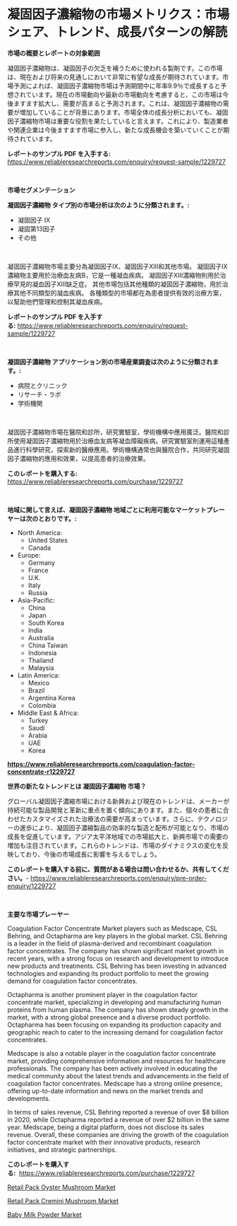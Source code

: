 <p><h1>凝固因子濃縮物の市場メトリクス：市場シェア、トレンド、成長パターンの解読</h1></p><p><strong>市場の概要とレポートの対象範囲</strong></p>
<p><p>凝固因子濃縮物は、凝固因子の欠乏を補うために使われる製剤です。この市場は、現在および将来の見通しにおいて非常に有望な成長が期待されています。市場予測によれば、凝固因子濃縮物市場は予測期間中に年率9.9％で成長すると予想されています。現在の市場動向や最新の市場動向を考慮すると、この市場は今後ますます拡大し、需要が高まると予測されます。これは、凝固因子濃縮物の需要が増加していることが背景にあります。市場全体の成長分析においても、凝固因子濃縮物市場は重要な役割を果たしていると言えます。これにより、製造業者や関連企業は今後ますます市場に参入し、新たな成長機会を築いていくことが期待されています。</p></p>
<p><strong>レポートのサンプル PDF を入手する:</strong> <a href="https://www.reliableresearchreports.com/enquiry/request-sample/1229727">https://www.reliableresearchreports.com/enquiry/request-sample/1229727</a></p>
<p>&nbsp;</p>
<p><strong>市場セグメンテーション</strong></p>
<p><strong>凝固因子濃縮物 タイプ別の市場分析は次のように分類されます。:</strong></p>
<p><ul><li>凝固因子 IX</li><li>凝固第13因子</li><li>その他</li></ul></p>
<p>&nbsp;</p>
<p><p>凝固因子濃縮物市場主要分為凝固因子IX、凝固因子XIII和其他市場。 凝固因子IX濃縮物主要用於治療血友病B，它是一種凝血疾病。 凝固因子XIII濃縮物則用於治療罕見的凝血因子XIII缺乏症。 其他市場包括其他種類的凝固因子濃縮物，用於治療其他不同類型的凝血疾病。 各種類型的市場都在為患者提供有效的治療方案，以幫助他們管理和控制其凝血疾病。</p></p>
<p><strong>レポートのサンプル PDF を入手する:</strong>&nbsp;<a href="https://www.reliableresearchreports.com/enquiry/request-sample/1229727">https://www.reliableresearchreports.com/enquiry/request-sample/1229727</a></p>
<p>&nbsp;</p>
<p><strong> 凝固因子濃縮物 アプリケーション別の市場産業調査は次のように分類されます。:</strong></p>
<p><ul><li>病院とクリニック</li><li>リサーチ・ラボ</li><li>学術機関</li></ul></p>
<p>&nbsp;</p>
<p><p>凝固因子濃縮物市場在醫院和診所，研究實驗室，學術機構中應用廣泛。醫院和診所使用凝固因子濃縮物用於治療血友病等凝血障礙疾病。研究實驗室則運用這種產品進行科學研究，探索新的醫療應用。學術機構通常也與醫院合作，共同研究凝固因子濃縮物的應用和效果，以提高患者的治療效果。</p></p>
<p><strong>このレポートを購入する:</strong>&nbsp; <a href="https://www.reliableresearchreports.com/purchase/1229727">https://www.reliableresearchreports.com/purchase/1229727</a></p>
<p>&nbsp;</p>
<p><strong>地域に関して言えば、凝固因子濃縮物 地域ごとに利用可能なマーケットプレーヤーは次のとおりです。:</strong></p>
<p><ul>
    <li>
        North America:
        <ul>
            <li>United States</li>
            <li>Canada</li>
        </ul>
    </li>
    <li>
        Europe:
        <ul>
            <li>Germany</li>
            <li>France</li>
            <li>U.K.</li>
            <li>Italy</li>
            <li>Russia</li>
        </ul>
    </li>
    <li>
        Asia-Pacific:
        <ul>
            <li>China</li>
            <li>Japan</li>
            <li>South Korea</li>
            <li>India</li>
            <li>Australia</li>
            <li>China Taiwan</li>
            <li>Indonesia</li>
            <li>Thailand</li>
            <li>Malaysia</li>
        </ul>
    </li>
    <li>
        Latin America:
        <ul>
            <li>Mexico</li>
            <li>Brazil</li>
            <li>Argentina Korea</li>
            <li>Colombia</li>
        </ul>
    </li>
    <li>
        Middle East & Africa:
        <ul>
            <li>Turkey</li>
            <li>Saudi</li>
            <li>Arabia</li>
            <li>UAE</li>
            <li>Korea</li>
        </ul>
    </li>
    </ul></p>
<p><strong><a href="https://www.reliableresearchreports.com/coagulation-factor-concentrate-r1229727">https://www.reliableresearchreports.com/coagulation-factor-concentrate-r1229727</a></strong>&nbsp;</p>
<p><strong>世界の新たなトレンドとは 凝固因子濃縮物 市場？</strong></p>
<p><p>グローバル凝固因子濃縮市場における新興および現在のトレンドは、メーカーが持続可能な製品開発と革新に重点を置く傾向にあります。また、個々の患者に合わせたカスタマイズされた治療法の需要が高まっています。さらに、テクノロジーの進歩により、凝固因子濃縮製品の効率的な製造と配布が可能となり、市場の成長を促進しています。アジア太平洋地域での市場拡大と、新興市場での需要の増加も注目されています。これらのトレンドは、市場のダイナミクスの変化を反映しており、今後の市場成長に影響を与えるでしょう。</p></p>
<p><strong>このレポートを購入する前に、質問がある場合は問い合わせるか、共有してください。</strong>- <a href="https://www.reliableresearchreports.com/enquiry/pre-order-enquiry/1229727">https://www.reliableresearchreports.com/enquiry/pre-order-enquiry/1229727</a></p>
<p>&nbsp;</p>
<p><strong>主要な市場プレーヤー</strong></p>
<p><p>Coagulation Factor Concentrate Market players such as Medscape, CSL Behring, and Octapharma are key players in the global market. CSL Behring is a leader in the field of plasma-derived and recombinant coagulation factor concentrates. The company has shown significant market growth in recent years, with a strong focus on research and development to introduce new products and treatments. CSL Behring has been investing in advanced technologies and expanding its product portfolio to meet the growing demand for coagulation factor concentrates.</p><p>Octapharma is another prominent player in the coagulation factor concentrate market, specializing in developing and manufacturing human proteins from human plasma. The company has shown steady growth in the market, with a strong global presence and a diverse product portfolio. Octapharma has been focusing on expanding its production capacity and geographic reach to cater to the increasing demand for coagulation factor concentrates.</p><p>Medscape is also a notable player in the coagulation factor concentrate market, providing comprehensive information and resources for healthcare professionals. The company has been actively involved in educating the medical community about the latest trends and advancements in the field of coagulation factor concentrates. Medscape has a strong online presence, offering up-to-date information and news on the market trends and developments.</p><p>In terms of sales revenue, CSL Behring reported a revenue of over $8 billion in 2020, while Octapharma reported a revenue of over $2 billion in the same year. Medscape, being a digital platform, does not disclose its sales revenue. Overall, these companies are driving the growth of the coagulation factor concentrate market with their innovative products, research initiatives, and strategic partnerships.</p></p>
<p><strong>このレポートを購入する:</strong>&nbsp;&nbsp;<a href="https://www.reliableresearchreports.com/purchase/1229727">https://www.reliableresearchreports.com/purchase/1229727</a></p>
<p><p><a href="https://forested-sushi-9b0.notion.site/Retail-Pack-Oyster-Mushroom-Market-Research-Report-Its-History-and-Forecast-2024-to-2031-1bf358fd5188461e898f5e18a013b05b">Retail Pack Oyster Mushroom Market</a></p><p><a href="https://lydian-appliance-61d.notion.site/Retail-Pack-Cremini-Mushroom-Market-Comprehensive-Assessment-by-Type-Application-and-Geography-59984492324642c695843e2cafa9190e">Retail Pack Cremini Mushroom Market</a></p><p><a href="https://summer-dogwood-3e9.notion.site/Baby-Milk-Powder-Market-Size-CAGR-Trends-2024-2030-992cf6e93ffd410992d3fb89a03f8af0">Baby Milk Powder Market</a></p></p>